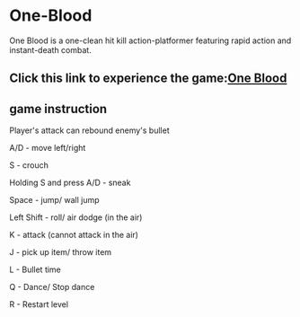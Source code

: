 # One-Blood
One Blood is a one-clean hit kill action-platformer featuring rapid action and instant-death combat.
## Click this link to experience the game:[One Blood](https://oldjee.itch.io/o)
## game instruction
Player's attack can rebound enemy's bullet

A/D - move left/right

S - crouch

Holding S and press A/D - sneak

Space - jump/ wall jump

Left Shift - roll/ air dodge (in the air)

K - attack (cannot attack in the air)

J - pick up item/ throw item

L - Bullet time

Q - Dance/ Stop dance

R - Restart level
